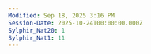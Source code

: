 ```yaml
---
Modified: Sep 18, 2025 3:16 PM
Session-Date: 2025-10-24T00:00:00.000Z
Sylphir_Nat20: 1
Sylphir_Nat1: 11
---
```

